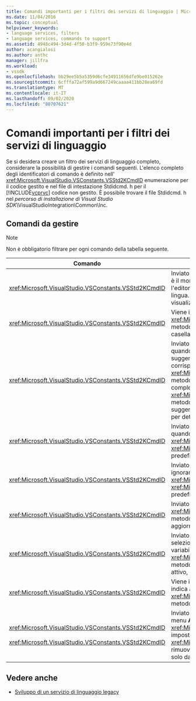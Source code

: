 ```yaml
---
title: Comandi importanti per i filtri dei servizi di linguaggio | Microsoft Docs
ms.date: 11/04/2016
ms.topic: conceptual
helpviewer_keywords:
- language services, filters
- language services, commands to support
ms.assetid: 4948c494-3d4d-4f50-b3f9-959e73f90e4d
author: acangialosi
ms.author: anthc
manager: jillfra
ms.workload:
- vssdk
ms.openlocfilehash: bb29ee5b5a5359d6cfe34911656dfe9be015262e
ms.sourcegitcommit: 6cfffa72af599a9d667249caaaa411bb28ea69fd
ms.translationtype: MT
ms.contentlocale: it-IT
ms.lasthandoff: 09/02/2020
ms.locfileid: "80707621"
---
```

# <a name="important-commands-for-language-service-filters"></a>Comandi importanti per i filtri dei servizi di linguaggio
Se si desidera creare un filtro dei servizi di linguaggio completo, considerare la possibilità di gestire i comandi seguenti. L'elenco completo degli identificatori di comando è definito nell' <xref:Microsoft.VisualStudio.VSConstants.VSStd2KCmdID> enumerazione per il codice gestito e nel file di intestazione Stdidcmd. h per il [!INCLUDE[vcprvc](../../code-quality/includes/vcprvc_md.md)] codice non gestito. È possibile trovare il file Stdidcmd. h nel *percorso di installazione di Visual Studio SDK*\VisualStudioIntegration\Common\Inc.

## <a name="commands-to-handle"></a>Comandi da gestire

> [!NOTE]
> Non è obbligatorio filtrare per ogni comando della tabella seguente.

|Comando|Descrizione|
|-------------|-----------------|
|<xref:Microsoft.VisualStudio.VSConstants.VSStd2KCmdID>|Inviato quando l'utente fa clic con il pulsante destro del mouse. Questo comando indica che è il momento di fornire un menu di scelta rapida. Se non si gestisce questo comando, l'editor di testo fornisce un menu di scelta rapida predefinito senza comandi specifici della lingua. Per includere comandi personalizzati in questo menu, gestire il comando e visualizzare un menu di scelta rapida.|
|<xref:Microsoft.VisualStudio.VSConstants.VSStd2KCmdID>|Viene in genere inviato quando l'utente digita CTRL + J. Chiamare il <xref:Microsoft.VisualStudio.TextManager.Interop.IVsTextView.UpdateCompletionStatus%2A> metodo su <xref:Microsoft.VisualStudio.TextManager.Interop.IVsTextView> per visualizzare la casella di completamento dell'istruzione.|
|<xref:Microsoft.VisualStudio.VSConstants.VSStd2KCmdID>|Inviato quando l'utente digita un carattere. Monitorare questo comando per determinare quando viene digitato un carattere di trigger e fornire il completamento delle istruzioni, i suggerimenti per il metodo e i marcatori di testo, ad esempio la colorazione della sintassi, la corrispondenza tra parentesi graffe e i marcatori di errore. Chiamare il <xref:Microsoft.VisualStudio.TextManager.Interop.IVsTextView.UpdateCompletionStatus%2A> metodo su <xref:Microsoft.VisualStudio.TextManager.Interop.IVsTextView> per il completamento dell'istruzione e il <xref:Microsoft.VisualStudio.TextManager.Interop.IVsMethodTipWindow.SetMethodData%2A> metodo su <xref:Microsoft.VisualStudio.TextManager.Interop.IVsMethodTipWindow> per i suggerimenti del metodo. Per supportare i marcatori di testo, monitorare questo comando per determinare se il carattere digitato richiede di aggiornare i marcatori.|
|<xref:Microsoft.VisualStudio.VSConstants.VSStd2KCmdID>|Inviato quando l'utente digita il tasto INVIO. Monitorare questo comando per determinare quando ignorare una finestra del suggerimento del metodo chiamando il <xref:Microsoft.VisualStudio.TextManager.Interop.IVsMethodData.OnDismiss%2A> metodo su <xref:Microsoft.VisualStudio.TextManager.Interop.IVsMethodData> . Per impostazione predefinita, la visualizzazione di testo gestisce questo comando.|
|<xref:Microsoft.VisualStudio.VSConstants.VSStd2KCmdID>|Inviato quando l'utente digita il tasto BACKSPACE. Monitoraggio per determinare quando ignorare una finestra del suggerimento del metodo chiamando il <xref:Microsoft.VisualStudio.TextManager.Interop.IVsMethodData.OnDismiss%2A> metodo su <xref:Microsoft.VisualStudio.TextManager.Interop.IVsMethodData> . Per impostazione predefinita, la visualizzazione di testo gestisce questo comando.|
|<xref:Microsoft.VisualStudio.VSConstants.VSStd2KCmdID>|Inviato da un menu o un tasto di scelta rapida. Chiamare il <xref:Microsoft.VisualStudio.TextManager.Interop.IVsTextView.UpdateTipWindow%2A> metodo sull'oggetto <xref:Microsoft.VisualStudio.TextManager.Interop.IVsTextView> per aggiornare la finestra del suggerimento con le informazioni sul parametro.|
|<xref:Microsoft.VisualStudio.VSConstants.VSStd2KCmdID>|Inviato quando l'utente passa su una variabile o posiziona il cursore su una variabile e seleziona **informazioni rapide** da **IntelliSense** nel menu **modifica** . Restituisce il tipo della variabile in un suggerimento chiamando il <xref:Microsoft.VisualStudio.TextManager.Interop.IVsTextView.UpdateTipWindow%2A> metodo su <xref:Microsoft.VisualStudio.TextManager.Interop.IVsTextView> . Se il debug è attivo, il suggerimento deve anche visualizzare il valore della variabile.|
|<xref:Microsoft.VisualStudio.VSConstants.VSStd2KCmdID>|Viene in genere inviato quando l'utente digita CTRL + barra SPAZIAtrice. Questo comando indica al servizio di linguaggio di chiamare il <xref:Microsoft.VisualStudio.TextManager.Interop.IVsTextView.UpdateCompletionStatus%2A> metodo su <xref:Microsoft.VisualStudio.TextManager.Interop.IVsTextView> .|
|<xref:Microsoft.VisualStudio.VSConstants.VSStd2KCmdID><br /><br /> <xref:Microsoft.VisualStudio.VSConstants.VSStd2KCmdID>|Inviato da un menu, in genere la selezione di **Commenti** o la rimozione di **Commenti** dal menu **Avanzate** nel menu **modifica** . <xref:Microsoft.VisualStudio.VSConstants.VSStd2KCmdID> indica che l'utente desidera impostare come commento il testo selezionato. <xref:Microsoft.VisualStudio.VSConstants.VSStd2KCmdID> indica che l'utente desidera rimuovere il commento dal testo selezionato. Questi comandi possono essere implementati solo dal servizio di linguaggio.|

## <a name="see-also"></a>Vedere anche
- [Sviluppo di un servizio di linguaggio legacy](../../extensibility/internals/developing-a-legacy-language-service.md)
